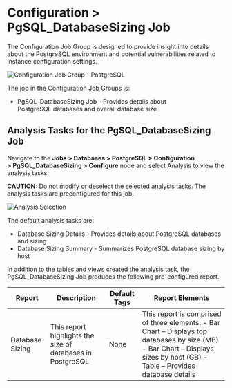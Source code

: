 # Configuration > PgSQL_DatabaseSizing Job

The Configuration Job Group is designed to provide insight into details about the
PostgreSQL environment and potential vulnerabilities related to instance configuration settings.

![Configuration Job Group - PostgreSQL](/img/product_docs/accessanalyzer/11.6/solutions/databases/postgresql/configurationjobgroup.webp)

The job in the Configuration Job Groups is:

- PgSQL_DatabaseSizing Job - Provides details about PostgreSQL databases and overall database size

## Analysis Tasks for the PgSQL_DatabaseSizing Job

Navigate to the **Jobs > Databases > PostgreSQL > Configuration > PgSQL_DatabaseSizing > Configure**
node and select Analysis to view the analysis tasks.

**CAUTION:** Do not modify or deselect the selected analysis tasks. The analysis tasks are
preconfigured for this job.

![Analysis Selection](/img/product_docs/accessanalyzer/11.6/solutions/databases/postgresql/pssqldatabasesizinganalysistasks.webp)

The default analysis tasks are:

- Database Sizing Details - Provides details about PostgreSQL databases and sizing
- Database Sizing Summary - Summarizes PostgreSQL database sizing by host

In addition to the tables and views created the analysis task, the PgSQL_DatabaseSizing Job produces
the following pre-configured report.

| Report          | Description                                                | Default Tags | Report Elements                                                                                                                                                             |
| --------------- | ---------------------------------------------------------- | ------------ | --------------------------------------------------------------------------------------------------------------------------------------------------------------------------- |
| Database Sizing | This report highlights the size of databases in PostgreSQL | None         | This report is comprised of three elements: - Bar Chart – Displays top databases by size (MB) - Bar Chart – Displays sizes by host (GB) - Table – Provides database details |
